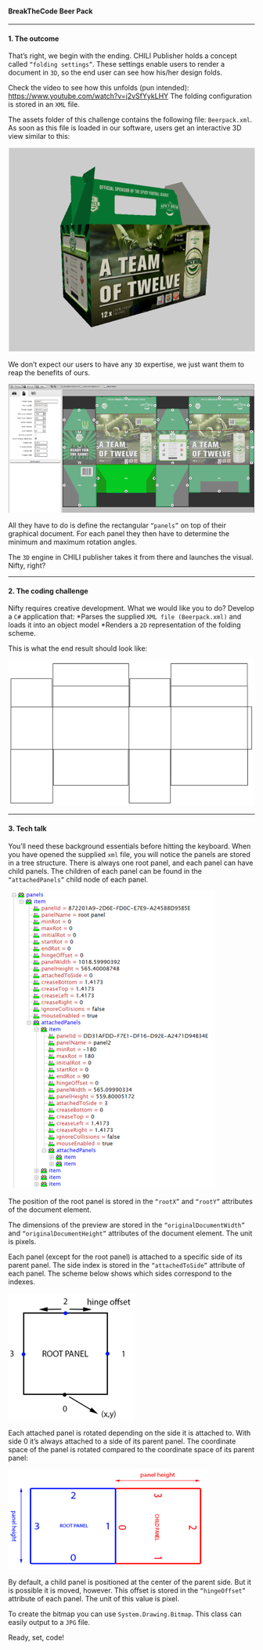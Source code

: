 #### BreakTheCode Beer Pack
***
#### 1. The outcome

That’s right, we begin with the ending.
CHILI Publisher holds a concept called `“folding settings”`. These settings enable users to render a document in 
`3D`, so the end user can see how his/her design folds.

 
Check the video to see how this unfolds (pun intended): https://www.youtube.com/watch?v=j2vSfYykLHY
The folding configuration is stored in an `XML` file. 

The assets folder of this challenge contains the following file: `Beerpack.xml`. 
As soon as this file is loaded in our software, users get an interactive 3D view similar to this:

![Alt text](/Task/Images/Pack.PNG?raw=true "Pack")

We don’t expect our users to have any `3D` expertise, we just want them to reap the benefits of ours.

![Alt text](/Task/Images/App.PNG?raw=true "Application")

All they have to do is define the rectangular `“panels”` on top of their graphical document. For each panel they 
then have to determine the minimum and maximum rotation angles. 

The `3D` engine in CHILI publisher takes it from there and launches the visual.
Nifty, right?

***

#### 2. The coding challenge

Nifty requires creative development.
What we would like you to do?
Develop a `C#` application that:
*Parses the supplied `XML file (Beerpack.xml)` and loads it into an object model
*Renders a `2D` representation of the folding scheme.
 
This is what the end result should look like:

![Alt text](/Task/Images/result.PNG?raw=true "Result")

***

#### 3. Tech talk
You’ll need these background essentials before hitting the keyboard. 
When you have opened the supplied `xml` file, you will notice the panels are stored in a tree structure. 
There is always one root panel, and each panel can have child panels. The children of each panel can 
be found in the `“attachedPanels”` child node of each panel.

![Alt text](/Task/Images/Panel.PNG?raw=true "Panel")

The position of the root panel is stored in the `“rootX”` and `“rootY”` attributes of the document 
element.


The dimensions of the preview are stored in the `“originalDocumentWidth”` and 
`“originalDocumentHeight”` attributes of the document element. The unit is pixels.

Each panel (except for the root panel) is attached to a specific side of its parent panel. The side index 
is stored in the `“attachedToSide”` attribute of each panel. The scheme below shows which sides 
correspond to the indexes.

![Alt text](/Task/Images/RootPanel.PNG?raw=true "Root panel")

Each attached panel is rotated depending on the side it is attached to. With side 0 it’s always 
attached to a side of its parent panel. The coordinate space of the panel is rotated compared to the 
coordinate space of its parent panel:

![Alt text](/Task/Images/OtherPanel.PNG?raw=true "Other panel")

By default, a child panel is positioned at the center of the parent side. But it is possible it is moved, 
however. This offset is stored in the `“hingeOffset”` attribute of each panel. The unit of this value is 
pixel.


To create the bitmap you can use `System.Drawing.Bitmap`. This class can easily output to a `JPG` file. 

Ready, set, code!
